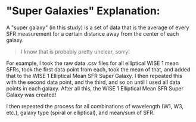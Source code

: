 # "Super Galaxies" Explanation:

A "super galaxy" (in this study) is a set of data that is the average of every SFR measurement for a certain distance away from the center of each galaxy.

> I know that is probably pretty unclear, sorry!

For example, I took the raw data .csv files for all elliptical WISE 1 mean SFRs, took the first data point from each, took the mean of that, and added that to the WISE 1 Elliptical Mean SFR Super Galaxy. I then repeated this with the second data point, and the third, and so on until I used all data points in each galaxy. After all this, the WISE 1 Elliptical Mean SFR Super Galaxy was created!

I then repeated the process for all combinations of wavelength (W1, W3, etc.), galaxy type (spiral or elliptical), and mean/sum of SFR.